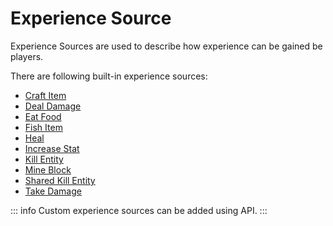 # Experience Source

Experience Sources are used to describe how experience can be gained be players.

There are following built-in experience sources:

* [Craft Item](/creators/configuration/experience-sources/built-in/craft-item)
* [Deal Damage](/creators/configuration/experience-sources/built-in/deal-damage)
* [Eat Food](/creators/configuration/experience-sources/built-in/eat-food)
* [Fish Item](/creators/configuration/experience-sources/built-in/fish-item)
* [Heal](/creators/configuration/experience-sources/built-in/heal)
* [Increase Stat](/creators/configuration/experience-sources/built-in/increase-stat)
* [Kill Entity](/creators/configuration/experience-sources/built-in/kill-entity)
* [Mine Block](/creators/configuration/experience-sources/built-in/mine-block)
* [Shared Kill Entity](/creators/configuration/experience-sources/built-in/shared-kill-entity)
* [Take Damage](/creators/configuration/experience-sources/built-in/take-damage)

::: info
Custom experience sources can be added using API.
:::